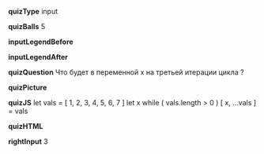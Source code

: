 ____quizType____
input

____quizBalls____
5

____inputLegendBefore____


____inputLegendAfter____


____quizQuestion____
Что будет в переменной x на третьей итерации цикла ?

____quizPicture____


____quizJS____
let vals = [ 1, 2, 3, 4, 5, 6, 7 ]
let x
while ( vals.length > 0 ) [ x, ...vals ] = vals

____quizHTML____


____rightInput____
3
